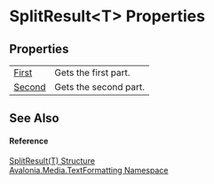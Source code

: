 # SplitResult&lt;T&gt; Properties




## Properties
<table>
<tr>
<td><a href="P_Avalonia_Media_TextFormatting_SplitResult_1_First">First</a></td>
<td>Gets the first part.</td>
</tr>
<tr>
<td><a href="P_Avalonia_Media_TextFormatting_SplitResult_1_Second">Second</a></td>
<td>Gets the second part.</td>
</tr>
</table>

## See Also


#### Reference
<a href="T_Avalonia_Media_TextFormatting_SplitResult_1">SplitResult(T) Structure</a>  
<a href="N_Avalonia_Media_TextFormatting">Avalonia.Media.TextFormatting Namespace</a>  
